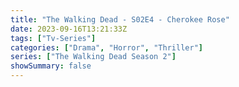 ```yaml
---
title: "The Walking Dead - S02E4 - Cherokee Rose"
date: 2023-09-16T13:21:33Z
tags: ["Tv-Series"]
categories: ["Drama", "Horror", "Thriller"]
series: ["The Walking Dead Season 2"]
showSummary: false
---
```


  <mux-player stream-type="on-demand"
  src="https://kp3d-my.sharepoint.com/personal/ryoo_kp3d_onmicrosoft_com/_layouts/15/download.aspx?share=EX6NcFoOAfpCjafJPP7lXd8BCkPgK6buDcmyD8uMRCiFhA" metadata-video-title="The Walking Dead - S02E4 - Cherokee Rose" prefer-playback="mse" controls>
  </mux-player>
  
  
  <script src="https://cdn.jsdelivr.net/npm/@mux/mux-player"></script>
  
   <script id="VD00x02Ih201fdxHxFQDiOpCwqrtYr9fcVTBCWr7yFS02ZQ" type="application/ld+json">
 {
  "@context": "https://schema.org/",
  "@type": "VideoObject",
  "name": "The Walking Dead - S02E4 - Cherokee Rose",
  "contentUrl": "https://stream.mux.com/VD00x02Ih201fdxHxFQDiOpCwqrtYr9fcVTBCWr7yFS02ZQ.m3u8",
  "thumbnailUrl": "https://www.themoviedb.org/t/p/original/eUMwG5vXg4ovEUvXLAFgrr4bQvp.jpg?width=314&fit_mode=preserve&time=25",
  "uploadDate": "2023-09-16T13:21:33Z",
}

</script>
